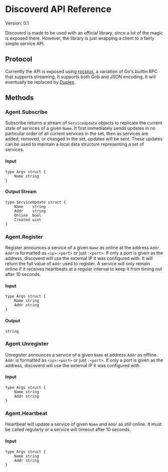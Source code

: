 # Discoverd API Reference

Version: 0.1

Discoverd is made to be used with an official library, since a lot of the magic is exposed there. However, the library is just wrapping a client to a fairly simple service API.

## Protocol

Currently the API is exposed using [rpcplus](https://github.com/flynn/rpcplus), a variation of Go's builtin RPC that supports streaming. It supports both Gob and JSON encoding. It will eventually be replaced by [Duplex](https://github.com/progrium/duplex).

## Methods

### Agent.Subscribe

Subscribe returns a stream of `ServiceUpdate` objects to replicate the current state of services of a given `Name`. It first immediately sends updates in no particular order of all current services in the set, then as services are added, removed, or changed in the set, updates will be sent. These updates can be used to maintain a local data structure representing a set of services.

#### Input

	type Args struct {
	    Name string
	}

#### Output Stream

	type ServiceUpdate struct {
		Name    string
		Addr    string
		Online  bool
		Created uint
	}

### Agent.Register

Register announces a service of a given `Name` as online at the address `Addr`. `Addr` is formatted as `<ip>:<port>` or just `:<port>`. If only a port is given as the address, discoverd will use the external IP it was configured with. It will return the full value of `Addr` used to register. A service will only remain online if it receives heartbeats at a regular interval to keep it from timing out after 10 seconds.

#### Input

	type Args struct {
		Name string
		Addr string
	}

#### Output

	string

### Agent.Unregister

Unregister announces a service of a given `Name` at address `Addr` as offline. `Addr` is formatted as `<ip>:<port>` or just `:<port>`. If only a port is given as the address, discoverd will use the external IP it was configured with.

#### Input

	type Args struct {
		Name string
		Addr string
	}

### Agent.Heartbeat

Heartbeat will update a service of given `Name` and `Addr` as still online. It must be called regularly or a service will timeout after 10 seconds.

#### Input

	type Args struct {
		Name string
		Addr string
	}
